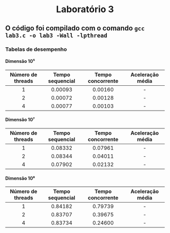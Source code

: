 <h1 align="center">
  Laboratório 3
</h1>

## O código foi compilado com o comando `gcc lab3.c -o lab3 -Wall -lpthread`

### Tabelas de desempenho

#### Dimensão 10⁵

Número de threads | Tempo sequencial | Tempo concorrente | Aceleração média |
:---------------: | :--------------: | :---------------: | :--------------: |
1 | 0.00093 | 0.00160 | - |
2 | 0.00072 | 0.00128 | - |
4 | 0.00077 | 0.00103 | - |

#### Dimensão 10⁷

Número de threads | Tempo sequencial | Tempo concorrente | Aceleração média |
:---------------: | :--------------------: | :---------------------: | :--------------: |
1 | 0.08332 | 0.07961 | - |
2 | 0.08344 | 0.04011 | - |
4 | 0.07902 | 0.02132 | - |

#### Dimensão 10⁸

Número de threads | Tempo sequencial | Tempo concorrente | Aceleração média |
:---------------: | :--------------------: | :---------------------: | :--------------: |
1 | 0.84182 | 0.79739 | - |
2 | 0.83707 | 0.39675 | - |
4 | 0.83734 | 0.24600 | - |
